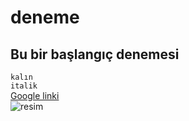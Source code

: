# deneme
## Bu bir başlangıç denemesi<br/>
`` kalın `` <br/>
` italik `<br/>
[Google linki](https://google.com)<br/>
![resim](https://getwallpapers.com/wallpaper/full/7/b/d/845250-kung-fu-panda-3-wallpapers-1920x1200-for-meizu.jpg)
